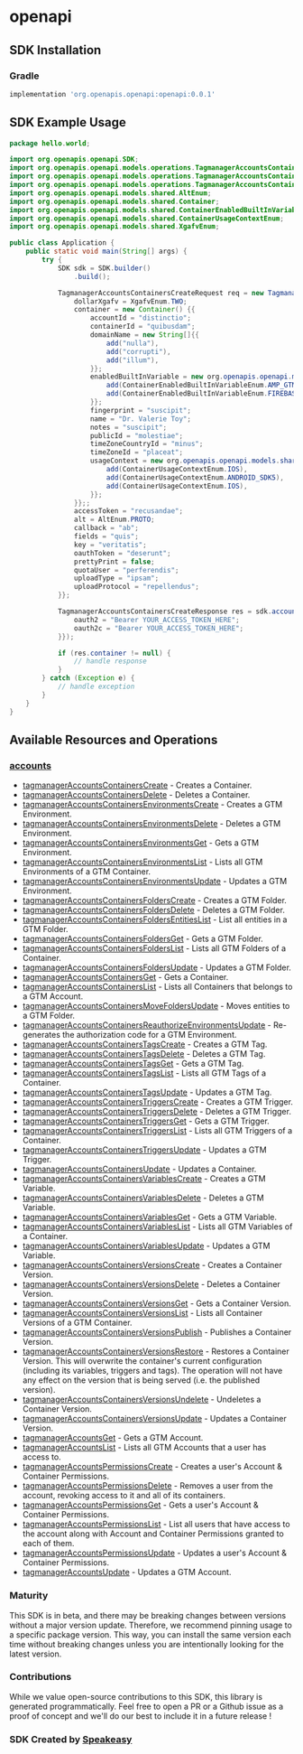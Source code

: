# openapi

<!-- Start SDK Installation -->
## SDK Installation

### Gradle

```groovy
implementation 'org.openapis.openapi:openapi:0.0.1'
```
<!-- End SDK Installation -->

## SDK Example Usage
<!-- Start SDK Example Usage -->
```java
package hello.world;

import org.openapis.openapi.SDK;
import org.openapis.openapi.models.operations.TagmanagerAccountsContainersCreateRequest;
import org.openapis.openapi.models.operations.TagmanagerAccountsContainersCreateResponse;
import org.openapis.openapi.models.operations.TagmanagerAccountsContainersCreateSecurity;
import org.openapis.openapi.models.shared.AltEnum;
import org.openapis.openapi.models.shared.Container;
import org.openapis.openapi.models.shared.ContainerEnabledBuiltInVariableEnum;
import org.openapis.openapi.models.shared.ContainerUsageContextEnum;
import org.openapis.openapi.models.shared.XgafvEnum;

public class Application {
    public static void main(String[] args) {
        try {
            SDK sdk = SDK.builder()
                .build();

            TagmanagerAccountsContainersCreateRequest req = new TagmanagerAccountsContainersCreateRequest("corrupti") {{
                dollarXgafv = XgafvEnum.TWO;
                container = new Container() {{
                    accountId = "distinctio";
                    containerId = "quibusdam";
                    domainName = new String[]{{
                        add("nulla"),
                        add("corrupti"),
                        add("illum"),
                    }};
                    enabledBuiltInVariable = new org.openapis.openapi.models.shared.ContainerEnabledBuiltInVariableEnum[]{{
                        add(ContainerEnabledBuiltInVariableEnum.AMP_GTM_EVENT),
                        add(ContainerEnabledBuiltInVariableEnum.FIREBASE_EVENT_PARAMETER_CAMPAIGN),
                    }};
                    fingerprint = "suscipit";
                    name = "Dr. Valerie Toy";
                    notes = "suscipit";
                    publicId = "molestiae";
                    timeZoneCountryId = "minus";
                    timeZoneId = "placeat";
                    usageContext = new org.openapis.openapi.models.shared.ContainerUsageContextEnum[]{{
                        add(ContainerUsageContextEnum.IOS),
                        add(ContainerUsageContextEnum.ANDROID_SDK5),
                        add(ContainerUsageContextEnum.IOS),
                    }};
                }};;
                accessToken = "recusandae";
                alt = AltEnum.PROTO;
                callback = "ab";
                fields = "quis";
                key = "veritatis";
                oauthToken = "deserunt";
                prettyPrint = false;
                quotaUser = "perferendis";
                uploadType = "ipsam";
                uploadProtocol = "repellendus";
            }};            

            TagmanagerAccountsContainersCreateResponse res = sdk.accounts.tagmanagerAccountsContainersCreate(req, new TagmanagerAccountsContainersCreateSecurity("sapiente", "quo") {{
                oauth2 = "Bearer YOUR_ACCESS_TOKEN_HERE";
                oauth2c = "Bearer YOUR_ACCESS_TOKEN_HERE";
            }});

            if (res.container != null) {
                // handle response
            }
        } catch (Exception e) {
            // handle exception
        }
    }
}
```
<!-- End SDK Example Usage -->

<!-- Start SDK Available Operations -->
## Available Resources and Operations


### [accounts](docs/accounts/README.md)

* [tagmanagerAccountsContainersCreate](docs/accounts/README.md#tagmanageraccountscontainerscreate) - Creates a Container.
* [tagmanagerAccountsContainersDelete](docs/accounts/README.md#tagmanageraccountscontainersdelete) - Deletes a Container.
* [tagmanagerAccountsContainersEnvironmentsCreate](docs/accounts/README.md#tagmanageraccountscontainersenvironmentscreate) - Creates a GTM Environment.
* [tagmanagerAccountsContainersEnvironmentsDelete](docs/accounts/README.md#tagmanageraccountscontainersenvironmentsdelete) - Deletes a GTM Environment.
* [tagmanagerAccountsContainersEnvironmentsGet](docs/accounts/README.md#tagmanageraccountscontainersenvironmentsget) - Gets a GTM Environment.
* [tagmanagerAccountsContainersEnvironmentsList](docs/accounts/README.md#tagmanageraccountscontainersenvironmentslist) - Lists all GTM Environments of a GTM Container.
* [tagmanagerAccountsContainersEnvironmentsUpdate](docs/accounts/README.md#tagmanageraccountscontainersenvironmentsupdate) - Updates a GTM Environment.
* [tagmanagerAccountsContainersFoldersCreate](docs/accounts/README.md#tagmanageraccountscontainersfolderscreate) - Creates a GTM Folder.
* [tagmanagerAccountsContainersFoldersDelete](docs/accounts/README.md#tagmanageraccountscontainersfoldersdelete) - Deletes a GTM Folder.
* [tagmanagerAccountsContainersFoldersEntitiesList](docs/accounts/README.md#tagmanageraccountscontainersfoldersentitieslist) - List all entities in a GTM Folder.
* [tagmanagerAccountsContainersFoldersGet](docs/accounts/README.md#tagmanageraccountscontainersfoldersget) - Gets a GTM Folder.
* [tagmanagerAccountsContainersFoldersList](docs/accounts/README.md#tagmanageraccountscontainersfolderslist) - Lists all GTM Folders of a Container.
* [tagmanagerAccountsContainersFoldersUpdate](docs/accounts/README.md#tagmanageraccountscontainersfoldersupdate) - Updates a GTM Folder.
* [tagmanagerAccountsContainersGet](docs/accounts/README.md#tagmanageraccountscontainersget) - Gets a Container.
* [tagmanagerAccountsContainersList](docs/accounts/README.md#tagmanageraccountscontainerslist) - Lists all Containers that belongs to a GTM Account.
* [tagmanagerAccountsContainersMoveFoldersUpdate](docs/accounts/README.md#tagmanageraccountscontainersmovefoldersupdate) - Moves entities to a GTM Folder.
* [tagmanagerAccountsContainersReauthorizeEnvironmentsUpdate](docs/accounts/README.md#tagmanageraccountscontainersreauthorizeenvironmentsupdate) - Re-generates the authorization code for a GTM Environment.
* [tagmanagerAccountsContainersTagsCreate](docs/accounts/README.md#tagmanageraccountscontainerstagscreate) - Creates a GTM Tag.
* [tagmanagerAccountsContainersTagsDelete](docs/accounts/README.md#tagmanageraccountscontainerstagsdelete) - Deletes a GTM Tag.
* [tagmanagerAccountsContainersTagsGet](docs/accounts/README.md#tagmanageraccountscontainerstagsget) - Gets a GTM Tag.
* [tagmanagerAccountsContainersTagsList](docs/accounts/README.md#tagmanageraccountscontainerstagslist) - Lists all GTM Tags of a Container.
* [tagmanagerAccountsContainersTagsUpdate](docs/accounts/README.md#tagmanageraccountscontainerstagsupdate) - Updates a GTM Tag.
* [tagmanagerAccountsContainersTriggersCreate](docs/accounts/README.md#tagmanageraccountscontainerstriggerscreate) - Creates a GTM Trigger.
* [tagmanagerAccountsContainersTriggersDelete](docs/accounts/README.md#tagmanageraccountscontainerstriggersdelete) - Deletes a GTM Trigger.
* [tagmanagerAccountsContainersTriggersGet](docs/accounts/README.md#tagmanageraccountscontainerstriggersget) - Gets a GTM Trigger.
* [tagmanagerAccountsContainersTriggersList](docs/accounts/README.md#tagmanageraccountscontainerstriggerslist) - Lists all GTM Triggers of a Container.
* [tagmanagerAccountsContainersTriggersUpdate](docs/accounts/README.md#tagmanageraccountscontainerstriggersupdate) - Updates a GTM Trigger.
* [tagmanagerAccountsContainersUpdate](docs/accounts/README.md#tagmanageraccountscontainersupdate) - Updates a Container.
* [tagmanagerAccountsContainersVariablesCreate](docs/accounts/README.md#tagmanageraccountscontainersvariablescreate) - Creates a GTM Variable.
* [tagmanagerAccountsContainersVariablesDelete](docs/accounts/README.md#tagmanageraccountscontainersvariablesdelete) - Deletes a GTM Variable.
* [tagmanagerAccountsContainersVariablesGet](docs/accounts/README.md#tagmanageraccountscontainersvariablesget) - Gets a GTM Variable.
* [tagmanagerAccountsContainersVariablesList](docs/accounts/README.md#tagmanageraccountscontainersvariableslist) - Lists all GTM Variables of a Container.
* [tagmanagerAccountsContainersVariablesUpdate](docs/accounts/README.md#tagmanageraccountscontainersvariablesupdate) - Updates a GTM Variable.
* [tagmanagerAccountsContainersVersionsCreate](docs/accounts/README.md#tagmanageraccountscontainersversionscreate) - Creates a Container Version.
* [tagmanagerAccountsContainersVersionsDelete](docs/accounts/README.md#tagmanageraccountscontainersversionsdelete) - Deletes a Container Version.
* [tagmanagerAccountsContainersVersionsGet](docs/accounts/README.md#tagmanageraccountscontainersversionsget) - Gets a Container Version.
* [tagmanagerAccountsContainersVersionsList](docs/accounts/README.md#tagmanageraccountscontainersversionslist) - Lists all Container Versions of a GTM Container.
* [tagmanagerAccountsContainersVersionsPublish](docs/accounts/README.md#tagmanageraccountscontainersversionspublish) - Publishes a Container Version.
* [tagmanagerAccountsContainersVersionsRestore](docs/accounts/README.md#tagmanageraccountscontainersversionsrestore) - Restores a Container Version. This will overwrite the container's current configuration (including its variables, triggers and tags). The operation will not have any effect on the version that is being served (i.e. the published version).
* [tagmanagerAccountsContainersVersionsUndelete](docs/accounts/README.md#tagmanageraccountscontainersversionsundelete) - Undeletes a Container Version.
* [tagmanagerAccountsContainersVersionsUpdate](docs/accounts/README.md#tagmanageraccountscontainersversionsupdate) - Updates a Container Version.
* [tagmanagerAccountsGet](docs/accounts/README.md#tagmanageraccountsget) - Gets a GTM Account.
* [tagmanagerAccountsList](docs/accounts/README.md#tagmanageraccountslist) - Lists all GTM Accounts that a user has access to.
* [tagmanagerAccountsPermissionsCreate](docs/accounts/README.md#tagmanageraccountspermissionscreate) - Creates a user's Account & Container Permissions.
* [tagmanagerAccountsPermissionsDelete](docs/accounts/README.md#tagmanageraccountspermissionsdelete) - Removes a user from the account, revoking access to it and all of its containers.
* [tagmanagerAccountsPermissionsGet](docs/accounts/README.md#tagmanageraccountspermissionsget) - Gets a user's Account & Container Permissions.
* [tagmanagerAccountsPermissionsList](docs/accounts/README.md#tagmanageraccountspermissionslist) - List all users that have access to the account along with Account and Container Permissions granted to each of them.
* [tagmanagerAccountsPermissionsUpdate](docs/accounts/README.md#tagmanageraccountspermissionsupdate) - Updates a user's Account & Container Permissions.
* [tagmanagerAccountsUpdate](docs/accounts/README.md#tagmanageraccountsupdate) - Updates a GTM Account.
<!-- End SDK Available Operations -->

### Maturity

This SDK is in beta, and there may be breaking changes between versions without a major version update. Therefore, we recommend pinning usage 
to a specific package version. This way, you can install the same version each time without breaking changes unless you are intentionally 
looking for the latest version.

### Contributions

While we value open-source contributions to this SDK, this library is generated programmatically. 
Feel free to open a PR or a Github issue as a proof of concept and we'll do our best to include it in a future release !

### SDK Created by [Speakeasy](https://docs.speakeasyapi.dev/docs/using-speakeasy/client-sdks)
